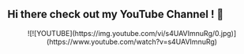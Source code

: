 ## Hi there check out my YouTube Channel ! 👋
<div align="center">
![![YOUTUBE](https://img.youtube.com/vi/s4UAVImnuRg/0.jpg)](https://www.youtube.com/watch?v=s4UAVImnuRg)
</div>
<!--
**FnSK4R17s/FnSK4R17s** is a ✨ _special_ ✨ repository because its `README.md` (this file) appears on your GitHub profile.

Here are some ideas to get you started:

- 🔭 I’m currently working on ...
- 🌱 I’m currently learning ...
- 👯 I’m looking to collaborate on ...
- 🤔 I’m looking for help with ...
- 💬 Ask me about ...
- 📫 How to reach me: ...
- 😄 Pronouns: ...
- ⚡ Fun fact: ...
-->
